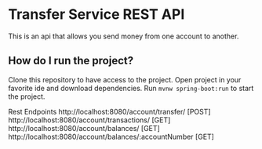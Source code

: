 # Transfer Service REST API

This is an api that allows you send money from one account to another.

## How do I run the project?

Clone this repository to have access to the project. Open project in your favorite ide and download dependencies. Run `mvnw spring-boot:run` to start the project.

Rest Endpoints
http://localhost:8080/account/transfer/ [POST]
http://localhost:8080/account/transactions/ [GET]
http://localhost:8080/account/balances/ [GET]
http://localhost:8080/account/balances/:accountNumber [GET]

